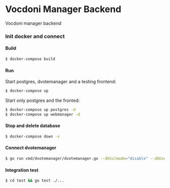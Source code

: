 # Vocdoni Manager Backend

Vocdoni manager backend

### Init docker and connect

#### Build

```bash
$ docker-compose build
```

#### Run

Start postgres, dvotemanager and a testing frontend:

```bash
$ docker-compose up
```

Start only postgres and the fronted:

```bash
$ docker-compose up postgres -d
$ docker-compose up webmanager -d
```

#### Stop and delete database

```bash
$ docker-compose down -v
```

#### Connect dvotemanager

```bash
$ go run cmd/dvotemanager/dvotemanager.go --dbSslmode="disable" --dbUser="vocdoni" --dbPassword="vocdoni" --dbName="vocdonimgr"
```

#### Integration test

```bash
$ cd test && go test ./...
```

